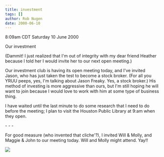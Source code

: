 ```yaml
---
title: investment
tags: []
author: Rob Nugen
date: 2000-06-10
---
```


<title>Investment Club</title>
<p class=date>8:09am CDT Saturday 10 June 2000</p>

<p>Our investment 

<p>(Dammit!  I just realized that I'm out of integrity with my dear
friend Heather because I told her I would invite her to our next open
meeting.)

<p>Our investment club is having its open meeting today, and I've
invited Jason, who has just taken the test to become a stock broker.
(For all you YRUU peeps, yes, I'm talking about Jason Freaky.  Yes, a
stock broker.)  His method of investing is more aggressive than ours,
but I'm still hoping he will want to join because I would love to work
with him at some type of business thing.

<p>I have waited until the last minute to do some research that I need
to do before the meeting; I plan to visit the Houston Public Library
at 9:am when they open.

<p>- - - 

<p>For good measure (who invented that cliche'?), I invited Will & Molly, and Maggie & John to our meeting today.  Will and Molly might attend.  Yay!!

<p><img src='/images/rob/wL-ROB.gif'>

